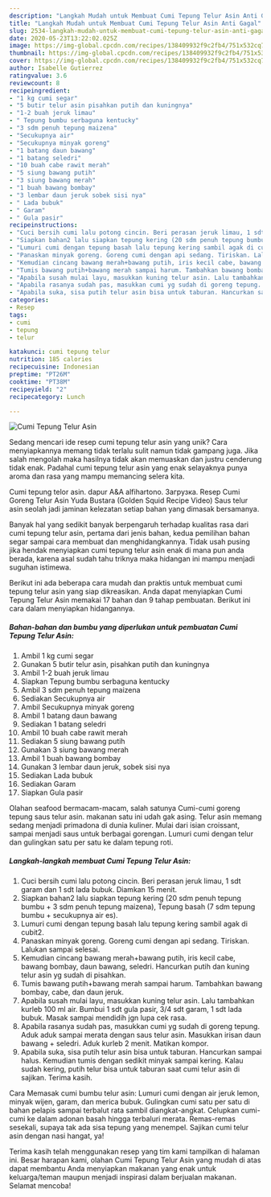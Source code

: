```yaml
---
description: "Langkah Mudah untuk Membuat Cumi Tepung Telur Asin Anti Gagal"
title: "Langkah Mudah untuk Membuat Cumi Tepung Telur Asin Anti Gagal"
slug: 2534-langkah-mudah-untuk-membuat-cumi-tepung-telur-asin-anti-gagal
date: 2020-05-23T13:22:02.025Z
image: https://img-global.cpcdn.com/recipes/138409932f9c2fb4/751x532cq70/cumi-tepung-telur-asin-foto-resep-utama.jpg
thumbnail: https://img-global.cpcdn.com/recipes/138409932f9c2fb4/751x532cq70/cumi-tepung-telur-asin-foto-resep-utama.jpg
cover: https://img-global.cpcdn.com/recipes/138409932f9c2fb4/751x532cq70/cumi-tepung-telur-asin-foto-resep-utama.jpg
author: Isabelle Gutierrez
ratingvalue: 3.6
reviewcount: 8
recipeingredient:
- "1 kg cumi segar"
- "5 butir telur asin pisahkan putih dan kuningnya"
- "1-2 buah jeruk limau"
- " Tepung bumbu serbaguna kentucky"
- "3 sdm penuh tepung maizena"
- "Secukupnya air"
- "Secukupnya minyak goreng"
- "1 batang daun bawang"
- "1 batang seledri"
- "10 buah cabe rawit merah"
- "5 siung bawang putih"
- "3 siung bawang merah"
- "1 buah bawang bombay"
- "3 lembar daun jeruk sobek sisi nya"
- " Lada bubuk"
- " Garam"
- " Gula pasir"
recipeinstructions:
- "Cuci bersih cumi lalu potong cincin. Beri perasan jeruk limau, 1 sdt garam dan 1 sdt lada bubuk. Diamkan 15 menit."
- "Siapkan bahan2 lalu siapkan tepung kering (20 sdm penuh tepung bumbu + 3 sdm penuh tepung maizena), Tepung basah (7 sdm tepung bumbu + secukupnya air es)."
- "Lumuri cumi dengan tepung basah lalu tepung kering sambil agak di cubit2."
- "Panaskan minyak goreng. Goreng cumi dengan api sedang. Tiriskan. Lalukan sampai selesai."
- "Kemudian cincang bawang merah+bawang putih, iris kecil cabe, bawang bombay, daun bawang, seledri. Hancurkan putih dan kuning telur asin yg sudah di pisahkan."
- "Tumis bawang putih+bawang merah sampai harum. Tambahkan bawang bombay, cabe, dan daun jeruk."
- "Apabila susah mulai layu, masukkan kuning telur asin. Lalu tambahkan kurleb 100 ml air. Bumbui 1 sdt gula pasir, 3/4 sdt garam, 1 sdt lada bubuk. Masak sampai mendidih jgn lupa cek rasa."
- "Apabila rasanya sudah pas, masukkan cumi yg sudah di goreng tepung. Aduk aduk sampai merata dengan saus telur asin. Masukkan irisan daun bawang + seledri. Aduk kurleb 2 menit. Matikan kompor."
- "Apabila suka, sisa putih telur asin bisa untuk taburan. Hancurkan sampai halus. Kemudian tumis dengan sedikit minyak sampai kering. Kalau sudah kering, putih telur bisa untuk taburan saat cumi telur asin di sajikan. Terima kasih."
categories:
- Resep
tags:
- cumi
- tepung
- telur

katakunci: cumi tepung telur 
nutrition: 185 calories
recipecuisine: Indonesian
preptime: "PT26M"
cooktime: "PT38M"
recipeyield: "2"
recipecategory: Lunch

---
```



![Cumi Tepung Telur Asin](https://img-global.cpcdn.com/recipes/138409932f9c2fb4/751x532cq70/cumi-tepung-telur-asin-foto-resep-utama.jpg)

Sedang mencari ide resep cumi tepung telur asin yang unik? Cara menyiapkannya memang tidak terlalu sulit namun tidak gampang juga. Jika salah mengolah maka hasilnya tidak akan memuaskan dan justru cenderung tidak enak. Padahal cumi tepung telur asin yang enak selayaknya punya aroma dan rasa yang mampu memancing selera kita.

Cumi tepung telor asin. dapur A&amp;A alfihartono. Загрузка. Resep Cumi Goreng Telur Asin Yuda Bustara (Golden Squid Recipe Video) Saus telur asin seolah jadi jaminan kelezatan setiap bahan yang dimasak bersamanya.

Banyak hal yang sedikit banyak berpengaruh terhadap kualitas rasa dari cumi tepung telur asin, pertama dari jenis bahan, kedua pemilihan bahan segar sampai cara membuat dan menghidangkannya. Tidak usah pusing jika hendak menyiapkan cumi tepung telur asin enak di mana pun anda berada, karena asal sudah tahu triknya maka hidangan ini mampu menjadi suguhan istimewa.


Berikut ini ada beberapa cara mudah dan praktis untuk membuat cumi tepung telur asin yang siap dikreasikan. Anda dapat menyiapkan Cumi Tepung Telur Asin memakai 17 bahan dan 9 tahap pembuatan. Berikut ini cara dalam menyiapkan hidangannya.

<!--inarticleads1-->

##### Bahan-bahan dan bumbu yang diperlukan untuk pembuatan Cumi Tepung Telur Asin:

1. Ambil 1 kg cumi segar
1. Gunakan 5 butir telur asin, pisahkan putih dan kuningnya
1. Ambil 1-2 buah jeruk limau
1. Siapkan  Tepung bumbu serbaguna kentucky
1. Ambil 3 sdm penuh tepung maizena
1. Sediakan Secukupnya air
1. Ambil Secukupnya minyak goreng
1. Ambil 1 batang daun bawang
1. Sediakan 1 batang seledri
1. Ambil 10 buah cabe rawit merah
1. Sediakan 5 siung bawang putih
1. Gunakan 3 siung bawang merah
1. Ambil 1 buah bawang bombay
1. Gunakan 3 lembar daun jeruk, sobek sisi nya
1. Sediakan  Lada bubuk
1. Sediakan  Garam
1. Siapkan  Gula pasir


Olahan seafood bermacam-macam, salah satunya Cumi-cumi goreng tepung saus telur asin. makanan satu ini udah gak asing. Telur asin memang sedang menjadi primadona di dunia kuliner. Mulai dari isian croissant, sampai menjadi saus untuk berbagai gorengan. Lumuri cumi dengan telur dan gulingkan satu per satu ke dalam tepung roti. 

<!--inarticleads2-->

##### Langkah-langkah membuat Cumi Tepung Telur Asin:

1. Cuci bersih cumi lalu potong cincin. Beri perasan jeruk limau, 1 sdt garam dan 1 sdt lada bubuk. Diamkan 15 menit.
1. Siapkan bahan2 lalu siapkan tepung kering (20 sdm penuh tepung bumbu + 3 sdm penuh tepung maizena), Tepung basah (7 sdm tepung bumbu + secukupnya air es).
1. Lumuri cumi dengan tepung basah lalu tepung kering sambil agak di cubit2.
1. Panaskan minyak goreng. Goreng cumi dengan api sedang. Tiriskan. Lalukan sampai selesai.
1. Kemudian cincang bawang merah+bawang putih, iris kecil cabe, bawang bombay, daun bawang, seledri. Hancurkan putih dan kuning telur asin yg sudah di pisahkan.
1. Tumis bawang putih+bawang merah sampai harum. Tambahkan bawang bombay, cabe, dan daun jeruk.
1. Apabila susah mulai layu, masukkan kuning telur asin. Lalu tambahkan kurleb 100 ml air. Bumbui 1 sdt gula pasir, 3/4 sdt garam, 1 sdt lada bubuk. Masak sampai mendidih jgn lupa cek rasa.
1. Apabila rasanya sudah pas, masukkan cumi yg sudah di goreng tepung. Aduk aduk sampai merata dengan saus telur asin. Masukkan irisan daun bawang + seledri. Aduk kurleb 2 menit. Matikan kompor.
1. Apabila suka, sisa putih telur asin bisa untuk taburan. Hancurkan sampai halus. Kemudian tumis dengan sedikit minyak sampai kering. Kalau sudah kering, putih telur bisa untuk taburan saat cumi telur asin di sajikan. Terima kasih.


Cara Memasak cumi bumbu telur asin: Lumuri cumi dengan air jeruk lemon, minyak wijen, garam, dan merica bubuk. Gulingkan cumi satu per satu di bahan pelapis sampai terbalut rata sambil diangkat-angkat. Celupkan cumi-cumi ke dalam adonan basah hingga terbaluri merata. Remas-remas sesekali, supaya tak ada sisa tepung yang menempel. Sajikan cumi telur asin dengan nasi hangat, ya! 

Terima kasih telah menggunakan resep yang tim kami tampilkan di halaman ini. Besar harapan kami, olahan Cumi Tepung Telur Asin yang mudah di atas dapat membantu Anda menyiapkan makanan yang enak untuk keluarga/teman maupun menjadi inspirasi dalam berjualan makanan. Selamat mencoba!
